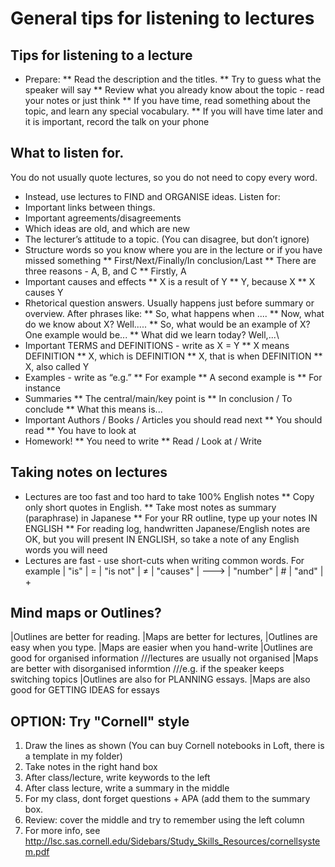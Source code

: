 
# General tips for listening to lectures
## Tips for listening to a lecture
* Prepare:
** Read the description and the titles.
** Try to guess what the speaker will say
** Review what you already know about the topic - read your notes or just think
** If you have time, read something about the topic, and learn any special vocabulary.
** If you will have time later and it is important, record the talk on your phone


## What to listen for.
You do not usually quote lectures, so you do not need to copy every word.
* Instead, use lectures to FIND and ORGANISE ideas. Listen for:
* Important links between things.
* Important agreements/disagreements
* Which ideas are old, and which are new
* The lecturer’s attitude to a topic.  (You can disagree, but don’t ignore)
* Structure words so you know where you are in the lecture or if you have missed something
** First/Next/Finally/In conclusion/Last
** There are three reasons - A, B, and C
** Firstly, A
* Important causes and effects
** X is a result of Y
** Y, because X
** X causes Y
* Rhetorical question answers. Usually happens just before summary or overview. After phrases like:
** So, what happens when ....
** Now, what do we know about X?  Well.....
** So, what would be an example of X?  One example would be...
** What did we learn today? Well,...\
* Important TERMS and DEFINITIONS - write as X = Y
** X means DEFINITION
** X, which is DEFINITION
** X, that is when DEFINITION
** X, also called Y
* Examples - write as “e.g.”
** For example
** A second example is
** For instance
* Summaries
** 	The central/main/key point is
** 	In conclusion / To conclude
** 	What this means is...
* Important Authors / Books / Articles you should read next
** You should read
** You have to look at
* Homework!
** You need to write
** Read / Look at / Write

## Taking notes on lectures
* Lectures are too fast and too hard to take 100% English notes
** Copy only short quotes in English.
** Take most notes as summary (paraphrase) in Japanese
** For your RR outline, type up your notes IN ENGLISH
** For reading log, handwritten Japanese/English notes are OK, but you will present IN ENGLISH, so take a note of any English words you will need
* Lectures are fast - use short-cuts when writing common words. For example
|	"is" 		|	=
|	"is not"	|	≠
|	"causes"	|	--->
|	"number"	|	# 
|	"and"		|	+ 

## Mind maps or Outlines?
|Outlines are better for reading.	|Maps are better for lectures,
|Outlines are easy when you type.	|Maps are easier when you hand-write
|Outlines are good for organised information ///lectures are usually not organised |Maps are better with disorganised informtion ///e.g. if the speaker keeps switching topics
|Outlines are also for PLANNING essays.	|Maps are also good for GETTING IDEAS for essays

## OPTION: Try "Cornell" style
1) Draw the lines as shown (You can buy Cornell notebooks in Loft, there is a template in my folder)
2) Take notes in the right hand box
3) After class/lecture, write keywords to the left
4) After class lecture, write a summary in the middle
5) For my class, dont forget questions +  APA (add them to the summary box.
6) Review: cover the middle and try to remember using the left column
7) For more info, see http://lsc.sas.cornell.edu/Sidebars/Study_Skills_Resources/cornellsystem.pdf
